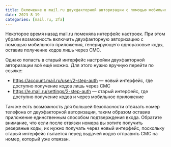 ```yaml
---
title: Включение в mail.ru двухфакторной авторизации с помощью мобильного приложения
date: 2023-8-19
categories: [mail.ru, 2fa]
---
```


Некоторое время назад mail.ru поменяла интерфейс настроек. При этом убрали возможность включить двухфакторную авторизацию с помощью мобильного приложения, генерирующего одноразовые коды, оставив получение кодов лишь через СМС.

Однако попасть в старый интерфейс настройки двухфакторной авторизации всё ещё можно. Для этого нужно вручную перейти по ссылке:

* https://account.mail.ru/user/2-step-auth — новый интерфейс, где доступно получение кодов лишь через СМС
* https://e.mail.ru/settings/2-step-auth — старый интерфейс, где доступно получение кодов и через мобильное приложение

Там же есть возможность для большей безопасности отвязать номер телефона от двухфакторной авторизации, таким образом оставив приложение единственным способом подтверждения входа. Обратите внимание, что если после отвязки номера вы хотите получить резервные коды, их нужно получать через новый интерфейс, поскольку старый интерфейс пытается перед выдачей кодов отправить СМС на номер, который уже отвязан.
